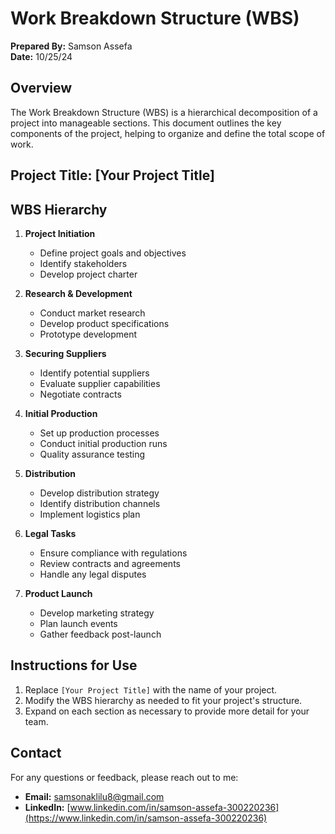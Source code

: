 # Work Breakdown Structure (WBS)

**Prepared By:** Samson Assefa  
**Date:** 10/25/24  

## Overview
The Work Breakdown Structure (WBS) is a hierarchical decomposition of a project into manageable sections. This document outlines the key components of the project, helping to organize and define the total scope of work.

## Project Title: [Your Project Title]

## WBS Hierarchy
1. **Project Initiation**
   - Define project goals and objectives
   - Identify stakeholders
   - Develop project charter

2. **Research & Development**
   - Conduct market research
   - Develop product specifications
   - Prototype development

3. **Securing Suppliers**
   - Identify potential suppliers
   - Evaluate supplier capabilities
   - Negotiate contracts

4. **Initial Production**
   - Set up production processes
   - Conduct initial production runs
   - Quality assurance testing

5. **Distribution**
   - Develop distribution strategy
   - Identify distribution channels
   - Implement logistics plan

6. **Legal Tasks**
   - Ensure compliance with regulations
   - Review contracts and agreements
   - Handle any legal disputes

7. **Product Launch**
   - Develop marketing strategy
   - Plan launch events
   - Gather feedback post-launch

## Instructions for Use
1. Replace `[Your Project Title]` with the name of your project.
2. Modify the WBS hierarchy as needed to fit your project's structure.
3. Expand on each section as necessary to provide more detail for your team.

## Contact
For any questions or feedback, please reach out to me:
- **Email:** [samsonaklilu8@gmail.com](mailto:samsonaklilu8@gmail.com)
- **LinkedIn:** [www.linkedin.com/in/samson-assefa-300220236](https://www.linkedin.com/in/samson-assefa-300220236)
